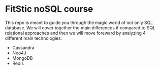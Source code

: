 # FitStic noSQL course

This repo is meant to guide you through the magic world of not only SQL database.
We will cover together the main differences if compared to SQL relational approaches and then we will move foreward by analyzing 4 different main technologies:
- Cassandra
- Neo4J
- MongoDB
- Redis
